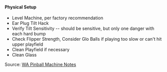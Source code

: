 #### Physical Setup
-   Level Machine, per factory recommendation
-   Ear Plug Tilt Hack
-   Verify Tilt Sensitivity -- should be sensitive, but only one danger with each hard bump
-   Check Flipper Strength, Consider Glo Balls if playing too slow or can't hit upper playfield
-   Clean Playfield if necessary
-   Clean Glass

Source: [WA Pinball Machine Notes](http://wapinball.net/setups/)
